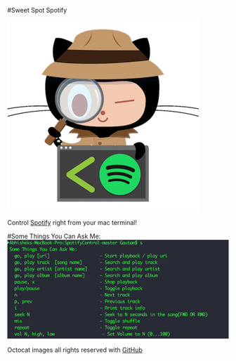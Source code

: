 #Sweet Spot Spotify

![alt tag](https://github.com/gautamgitspace/Sweet-Spot-Spotify/blob/master/cli_spot.png)

Control [Spotify](https://www.spotify.com/us/) right from your mac terminal!

#Some Things You Can Ask Me:
![alt tag](https://github.com/gautamgitspace/Sweet-Spot-Spotify/blob/master/HowToUse.png)

Octocat images all rights reserved with [GitHub](https://www.GitHub.com)
